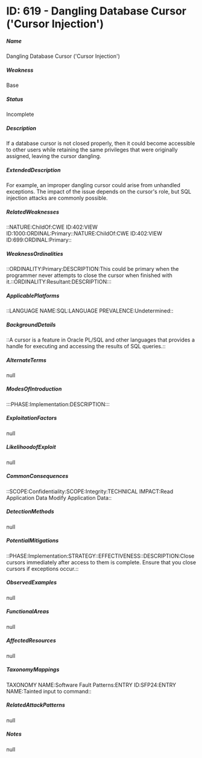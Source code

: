 # ID: 619 - Dangling Database Cursor ('Cursor Injection')
<h5>Name</h5>Dangling Database Cursor ('Cursor Injection')
<h5>Weakness</h5>Base
<h5>Status</h5>Incomplete
<h5>Description</h5>If a database cursor is not closed properly, then it could become accessible to other users while retaining the same privileges that were originally assigned, leaving the cursor dangling.
<h5>ExtendedDescription</h5>For example, an improper dangling cursor could arise from unhandled exceptions. The impact of the issue depends on the cursor's role, but SQL injection attacks are commonly possible.
<h5>RelatedWeaknesses</h5>::NATURE:ChildOf:CWE ID:402:VIEW ID:1000:ORDINAL:Primary::NATURE:ChildOf:CWE ID:402:VIEW ID:699:ORDINAL:Primary::
<h5>WeaknessOrdinalities</h5>::ORDINALITY:Primary:DESCRIPTION:This could be primary when the programmer never attempts to close the cursor when finished with it.::ORDINALITY:Resultant:DESCRIPTION:::
<h5>ApplicablePlatforms</h5>::LANGUAGE NAME:SQL:LANGUAGE PREVALENCE:Undetermined::
<h5>BackgroundDetails</h5>::A cursor is a feature in Oracle PL/SQL and other languages that provides a handle for executing and accessing the results of SQL queries.::
<h5>AlternateTerms</h5>null
<h5>ModesOfIntroduction</h5>:::PHASE:Implementation:DESCRIPTION:::
<h5>ExploitationFactors</h5>null
<h5>LikelihoodofExploit</h5>null
<h5>CommonConsequences</h5>::SCOPE:Confidentiality:SCOPE:Integrity:TECHNICAL IMPACT:Read Application Data Modify Application Data::
<h5>DetectionMethods</h5>null
<h5>PotentialMitigations</h5>::PHASE:Implementation:STRATEGY::EFFECTIVENESS::DESCRIPTION:Close cursors immediately after access to them is complete. Ensure that you close cursors if exceptions occur.::
<h5>ObservedExamples</h5>null
<h5>FunctionalAreas</h5>null
<h5>AffectedResources</h5>null
<h5>TaxonomyMappings</h5>TAXONOMY NAME:Software Fault Patterns:ENTRY ID:SFP24:ENTRY NAME:Tainted input to command::
<h5>RelatedAttackPatterns</h5>null
<h5>Notes</h5>null

